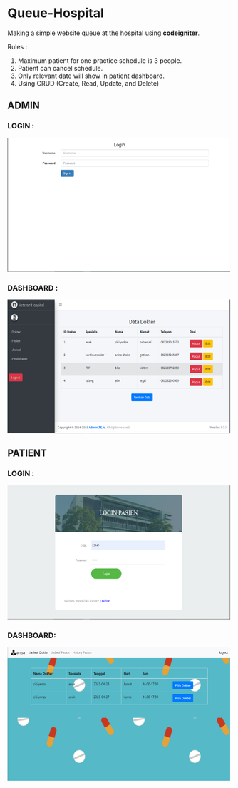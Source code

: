 # Queue-Hospital

Making a simple website queue at the hospital using **codeigniter**.

Rules :
1. Maximum patient for one practice schedule is 3 people.
2. Patient can cancel schedule.
3. Only relevant date will show in patient dashboard.
4. Using CRUD (Create, Read, Update, and Delete)

## ADMIN

### LOGIN :

<div class="row">
  <div class="column">
    <img src="https://github.com/yurizza/Queue-Hospital/blob/main/assets/login-admin.png" width=500 height=300></img></div>
</div>

### DASHBOARD :

<div class="row">
  <div class="column">
    <img src="https://github.com/yurizza/Queue-Hospital/blob/main/assets/admin.png" width=500 height=300></img></div>
</div>


## PATIENT

### LOGIN :

<div class="row">
  <div class="column">
    <img src="https://github.com/yurizza/Queue-Hospital/blob/main/assets/login-pasien.png" width=500 height=300></img></div>
</div>

### DASHBOARD:

<div class="row">
  <div class="column">
    <img src="https://github.com/yurizza/Queue-Hospital/blob/main/assets/dashboard-pasien.png" width=500 height=300></img></div>
</div>
